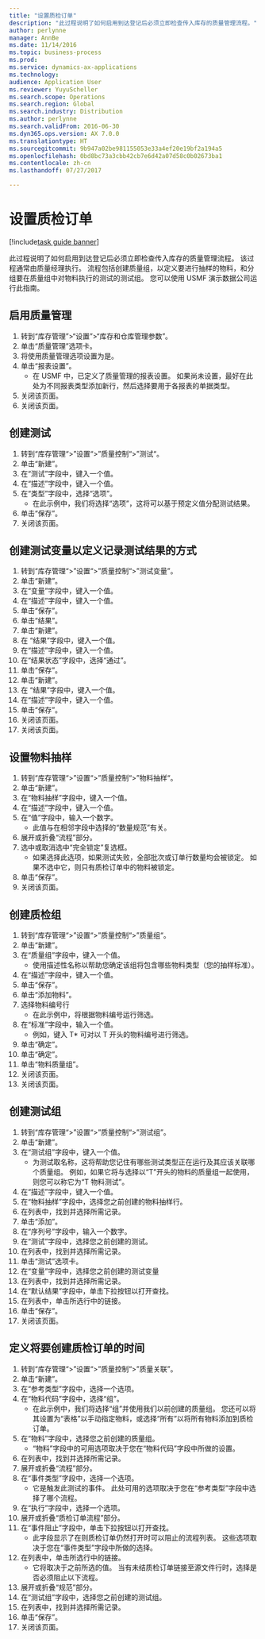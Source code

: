 ```yaml
---
title: "设置质检订单"
description: "此过程说明了如何启用到达登记后必须立即检查传入库存的质量管理流程。"
author: perlynne
manager: AnnBe
ms.date: 11/14/2016
ms.topic: business-process
ms.prod: 
ms.service: dynamics-ax-applications
ms.technology: 
audience: Application User
ms.reviewer: YuyuScheller
ms.search.scope: Operations
ms.search.region: Global
ms.search.industry: Distribution
ms.author: perlynne
ms.search.validFrom: 2016-06-30
ms.dyn365.ops.version: AX 7.0.0
ms.translationtype: HT
ms.sourcegitcommit: 9b947a02be981155053e33a4ef20e19bf2a194a5
ms.openlocfilehash: 0bd8bc73a3cbb42cb7e6d42a07d58c0b02673ba1
ms.contentlocale: zh-cn
ms.lasthandoff: 07/27/2017

---
```

# <a name="set-up-quality-orders"></a>设置质检订单

[!include[task guide banner](../../includes/task-guide-banner.md)]

此过程说明了如何启用到达登记后必须立即检查传入库存的质量管理流程。 该过程通常由质量经理执行。 流程包括创建质量组，以定义要进行抽样的物料，和分组要在质量组中对物料执行的测试的测试组。 您可以使用 USMF 演示数据公司运行此指南。


## <a name="enable-quality-management"></a>启用质量管理
1. 转到“库存管理”>“设置”>“库存和仓库管理参数”。
2. 单击“质量管理”选项卡。
3. 将使用质量管理选项设置为是。
4. 单击“报表设置”。
    * 在 USMF 中，已定义了质量管理的报表设置。 如果尚未设置，最好在此处为不同报表类型添加新行，然后选择要用于各报表的单据类型。  
5. 关闭该页面。
6. 关闭该页面。

## <a name="create-a-test"></a>创建测试
1. 转到“库存管理“>”设置“>”质量控制“>”测试“。
2. 单击“新建”。
3. 在“测试”字段中，键入一个值。
4. 在“描述”字段中，键入一个值。
5. 在“类型”字段中，选择“选项”。
    * 在此示例中，我们将选择“选项”，这将可以基于预定义值分配测试结果。  
6. 单击“保存”。
7. 关闭该页面。

## <a name="create-test-variables-to-define-the-way-test-results-are-recorded"></a>创建测试变量以定义记录测试结果的方式
1. 转到“库存管理“>”设置“>”质量控制“>”测试变量”。
2. 单击“新建”。
3. 在“变量”字段中，键入一个值。
4. 在“描述”字段中，键入一个值。
5. 单击“保存”。
6. 单击“结果”。
7. 单击“新建”。
8. 在 “结果”字段中，键入一个值。
9. 在“描述”字段中，键入一个值。
10. 在“结果状态”字段中，选择“通过”。
11. 单击“保存”。
12. 单击“新建”。
13. 在 “结果”字段中，键入一个值。
14. 在“描述”字段中，键入一个值。
15. 单击“保存”。
16. 关闭该页面。
17. 关闭该页面。

## <a name="set-up-item-sampling"></a>设置物料抽样
1. 转到“库存管理“>”设置“>”质量控制“>”物料抽样“。
2. 单击“新建”。
3. 在“物料抽样”字段中，键入一个值。
4. 在“描述”字段中，键入一个值。
5. 在“值”字段中，输入一个数字。
    * 此值与在相邻字段中选择的“数量规范”有关。  
6. 展开或折叠“流程”部分。
7. 选中或取消选中“完全锁定”复选框。
    * 如果选择此选项，如果测试失败，全部批次或订单行数量均会被锁定。 如果不选中它，则只有质检订单中的物料被锁定。  
8. 单击“保存”。
9. 关闭该页面。

## <a name="create-a-quality-group"></a>创建质检组
1. 转到“库存管理“>”设置“>”质量控制“>”质量组“。
2. 单击“新建”。
3. 在“质量组”字段中，键入一个值。
    * 使用描述性名称以帮助您确定该组将包含哪些物料类型（您的抽样标准）。  
4. 在“描述”字段中，键入一个值。
5. 单击“保存”。
6. 单击“添加物料”。
7. 选择物料编号行
    * 在此示例中，将根据物料编号运行筛选。  
8. 在“标准”字段中，输入一个值。
    * 例如，键入 T* 可对以 T 开头的物料编号进行筛选。  
9. 单击“确定”。
10. 单击“确定”。
11. 单击“物料质量组”。
12. 关闭该页面。
13. 关闭该页面。

## <a name="create-a-test-group"></a>创建测试组
1. 转到“库存管理“>”设置“>”质量控制“>”测试组”。
2. 单击“新建”。
3. 在“测试组”字段中，键入一个值。
    * 为测试取名称，这将帮助您记住有哪些测试类型正在运行及其应该关联哪个质量组。 例如，如果它将与选择以“T”开头的物料的质量组一起使用，则您可以称它为“T 物料测试”。  
4. 在“描述”字段中，键入一个值。
5. 在“物料抽样”字段中，选择您之前创建的物料抽样行。
6. 在列表中，找到并选择所需记录。
7. 单击“添加”。
8. 在“序列号”字段中，输入一个数字。
9. 在“测试”字段中，选择您之前创建的测试。
10. 在列表中，找到并选择所需记录。
11. 单击“测试”选项卡。
12. 在“变量”字段中，选择您之前创建的测试变量
13. 在列表中，找到并选择所需记录。
14. 在“默认结果”字段中，单击下拉按钮以打开查找。
15. 在列表中，单击所选行中的链接。
16. 单击“保存”。
17. 关闭该页面。

## <a name="define-when-quality-orders-will-be-created"></a>定义将要创建质检订单的时间
1. 转到“库存管理“>”设置“>”质量控制“>”质量关联”。
2. 单击“新建”。
3. 在“参考类型”字段中，选择一个选项。
4. 在“物料代码”字段中，选择“组”。
    * 在此示例中，我们将选择“组”并使用我们以前创建的质量组。 您还可以将其设置为“表格”以手动指定物料，或选择“所有”以将所有物料添加到质检订单。  
5. 在“物料”字段中，选择您之前创建的质量组。
    * “物料”字段中的可用选项取决于您在“物料代码”字段中所做的设置。  
6. 在列表中，找到并选择所需记录。
7. 展开或折叠“流程”部分。
8. 在“事件类型”字段中，选择一个选项。
    * 它是触发此测试的事件。 此处可用的选项取决于您在“参考类型”字段中选择了哪个流程。  
9. 在“执行”字段中，选择一个选项。
10. 展开或折叠“质检订单流程”部分。
11. 在“事件阻止”字段中，单击下拉按钮以打开查找。
    * 此字段显示了在则质检订单仍然打开时可以阻止的流程列表。 这些选项取决于您在“事件类型”字段中所做的选择。  
12. 在列表中，单击所选行中的链接。
    * 它将取决于之前所选的值。 当有未结质检订单链接至源文件行时，选择是否必须阻止以下流程。  
13. 展开或折叠“规范”部分。
14. 在“测试组”字段中，选择您之前创建的测试组。
15. 在列表中，找到并选择所需记录。
16. 单击“保存”。
17. 关闭该页面。

